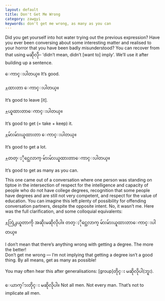 ```yaml
---
layout: default
title: Don't Get Me Wrong
category: zawgyi
keywords: don't get me wrong, as many as you can
---
```


<p>Did you get yourself into hot water trying out the previous expression? Have you ever been conversing about some interesting matter and realised to your horror that you have been badly misunderstood? You can recover from that using <span class='zawgyi'>မဆိုလို</span>– ‘didn’t mean, didn’t [want to] imply’. We’ll use it after building up a sentence.</p>
<p><span class='zawgyi'>ေကာင္းပါတယ္။</span> It’s good.</p>
<p class="hide-trigger"><a href='#'>+</a><span class='zawgyi'>ထားတာ ေကာင္းပါတယ္။</span></p>
<p class='hide-this'>It’s good to leave [it].</p>

<p class="hide-trigger"><a href='#'>+</a><span class='zawgyi'>ယူထားတာေကာင္းပါတယ္။</span> </p>
<p class='hide-this'>It’s good to get (= take + keep) it.</p>

<p class="hide-trigger"><a href='#'>+</a><span class='zawgyi'>မ်ားမ်ားယူထားတာ ေကာင္းပါတယ္။</span> </p>
<p class='hide-this'>It’s good to get a lot.</p>

<p class="hide-trigger"><a href='#'>+</a><span class='zawgyi'>တတ္ႏိုင္သေလာက္ မ်ားမ်ားယူထားတာေကာင္းပါတယ္။</span> </p>
<p class='hide-this'>It’s good to get as many as you can.</p>

<p>This one came out of a conversation where one person was standing on tiptoe in the intersection of respect for the intelligence and capacity of people who do not have college degrees, recognition that some people have degrees and are still not very competent, and respect for the value of education. You can imagine this left plenty of possibility for offending conversation partners, despite the opposite intent. No, it wasn’t me. Here was the full clarification, and some colloquial equivalents:</p>
<p class="hide-trigger"><a href='#'>+</a><span class='zawgyi'>ဘြဲ႕ယူတာကို အဆိုးမဆိုလိုပါ။ တတ္ႏိုင္သေလာက္ မ်ားမ်ားယူထားတာေကာင္းပါတယ္။</span></p>
<p class='hide-this'>I don’t mean that there’s anything wrong with getting a degree. The more the better!<br>
Don’t get me wrong — I’m not implying that getting a degree isn’t a good thing. By all means, get as many as possible!</p>

<p>You may often hear this after generalisations: [group]<span class='zawgyi'>တိုင္း မဆိုလိုပါ</span>(<span class='mm3'>ဘူး</span>). </p>
<p><span class='zawgyi'>ေယာက္်ားတိုင္း မဆိုလိုပါ။</span> Not all men. Not every man. That’s not to implicate all men.</p>
